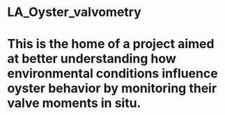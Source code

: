 # LA_Oyster_valvometry

# This is the home of a project aimed at better understanding how environmental conditions influence oyster behavior by monitoring their valve moments in situ.
